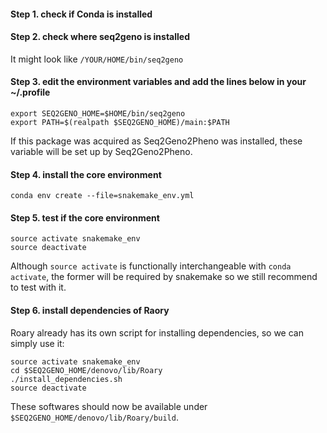 #### Step 1. check if Conda is installed
#### Step 2. check where seq2geno is installed
It might look like `/YOUR/HOME/bin/seq2geno`
#### Step 3. edit the environment variables and add the lines below in your ~/.profile
```
export SEQ2GENO_HOME=$HOME/bin/seq2geno
export PATH=$(realpath $SEQ2GENO_HOME)/main:$PATH
```
If this package was acquired as Seq2Geno2Pheno was installed, these variable will be set up by Seq2Geno2Pheno.

#### Step 4. install the core environment
```
conda env create --file=snakemake_env.yml
```
#### Step 5. test if the core environment 
```
source activate snakemake_env
source deactivate
```
Although `source activate` is functionally interchangeable with `conda activate`, the former will be required by snakemake so we still recommend to test with it. 

#### Step 6. install dependencies of Raory 
Roary already has its own script for installing dependencies, so we can simply use it:

```
source activate snakemake_env
cd $SEQ2GENO_HOME/denovo/lib/Roary
./install_dependencies.sh
source deactivate
```
These softwares should now be available under `$SEQ2GENO_HOME/denovo/lib/Roary/build`.
